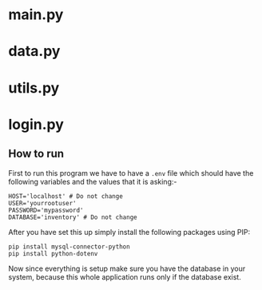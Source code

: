 # main.py
# data.py
# utils.py
# login.py

## How to run
First to run this program we have to have a `.env` file which should have the following variables and the values that it is asking:-
```
HOST='localhost' # Do not change
USER='yourrootuser'
PASSWORD='mypassword'
DATABASE='inventory' # Do not change
```
After you have set this up simply install the following packages using PIP:
```
pip install mysql-connector-python
pip install python-dotenv
```
Now since everything is setup make sure you have the database in your system, because this whole application runs only if the database exist.